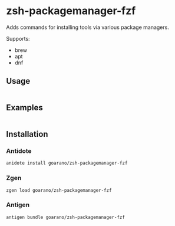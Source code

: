 # zsh-packagemanager-fzf

Adds commands for installing tools via various package managers.

Supports:

* brew
* apt
* dnf

## Usage

```
```

## Examples

```
```

## Installation

### Antidote
```
anidote install goarano/zsh-packagemanager-fzf
```

### Zgen
```
zgen load goarano/zsh-packagemanager-fzf
```

### Antigen
```
antigen bundle goarano/zsh-packagemanager-fzf
```

